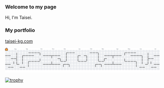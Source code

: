 ### Welcome to my page

Hi, I'm Taisei.

### My portfolio
[taisei-kg.com](https://taisei-kg.com/)

<picture>
  <source media="(prefers-color-scheme: dark)" srcset="https://raw.githubusercontent.com/taisei25864/taisei25864/output/pacman-contribution-graph-dark.svg">
  <source media="(prefers-color-scheme: light)" srcset="https://raw.githubusercontent.com/taisei25864/taisei25864/output/pacman-contribution-graph.svg">
  <img alt="Pac-Man contribution graph" src="https://raw.githubusercontent.com/taisei25864/taisei25864/output/pacman-contribution-graph.svg">
</picture>



[![trophy](https://github-profile-trophy.vercel.app/?username=taisei25864&theme=onedark&column=7
)](https://github.com/ryo-ma/github-profile-trophy)


<!--
**taisei25864/taisei25864** is a ✨ _special_ ✨ repository because its `README.md` (this file) appears on your GitHub profile.

Here are some ideas to get you started:

- 🔭 I’m currently working on ...
- 🌱 I’m currently learning ...
- 👯 I’m looking to collaborate on ...
- 🤔 I’m looking for help with ...
- 💬 Ask me about ...
- 📫 How to reach me: ...
- 😄 Pronouns: ...
- ⚡ Fun fact: ...
-->
